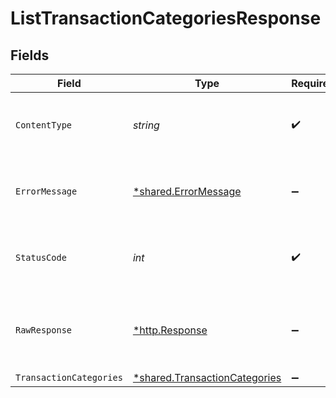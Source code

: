 # ListTransactionCategoriesResponse


## Fields

| Field                                                                         | Type                                                                          | Required                                                                      | Description                                                                   |
| ----------------------------------------------------------------------------- | ----------------------------------------------------------------------------- | ----------------------------------------------------------------------------- | ----------------------------------------------------------------------------- |
| `ContentType`                                                                 | *string*                                                                      | :heavy_check_mark:                                                            | HTTP response content type for this operation                                 |
| `ErrorMessage`                                                                | [*shared.ErrorMessage](../../models/shared/errormessage.md)                   | :heavy_minus_sign:                                                            | Your `query` parameter was not correctly formed                               |
| `StatusCode`                                                                  | *int*                                                                         | :heavy_check_mark:                                                            | HTTP response status code for this operation                                  |
| `RawResponse`                                                                 | [*http.Response](https://pkg.go.dev/net/http#Response)                        | :heavy_minus_sign:                                                            | Raw HTTP response; suitable for custom response parsing                       |
| `TransactionCategories`                                                       | [*shared.TransactionCategories](../../models/shared/transactioncategories.md) | :heavy_minus_sign:                                                            | Success                                                                       |